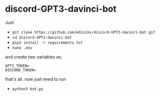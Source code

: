 # discord-GPT3-davinci-bot

Just 
- `git clone https://github.com/ediziks/discord-GPT3-davinci-bot.git`
- `cd discord-GPT3-davinci-bot`
- `pip3 install -r requirements.txt`
- `nano .env`

and create two variables as;
```
GPT3_TOKEN=
DISCORD_TOKEN=
```

that's all. 
now just need to run
- `python3 bot.py`
